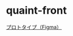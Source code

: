 # quaint-front
[プロトタイプ（Figma）](https://www.figma.com/file/c8T4nZ9imeGXWrFD6rNyI0/Quaint-Design?node-id=2%3A3)
